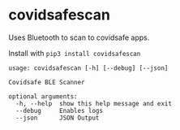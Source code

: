 covidsafescan
==

Uses Bluetooth to scan to covidsafe apps.

Install with `pip3 install covidsafescan`


```
usage: covidsafescan [-h] [--debug] [--json]

Covidsafe BLE Scanner

optional arguments:
  -h, --help  show this help message and exit
  --debug     Enables logs
  --json      JSON Output
```